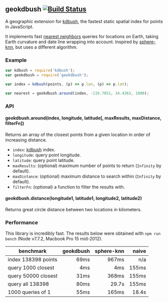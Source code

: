## geokdbush [![Build Status](https://travis-ci.org/mourner/geokdbush.svg?branch=master)](https://travis-ci.org/mourner/geokdbush)

A geographic extension for [kdbush](https://github.com/mourner/kdbush),
the fastest static spatial index for points in JavaScript.

It implements fast [nearest neighbors](https://en.wikipedia.org/wiki/Nearest_neighbor_search) queries
for locations on Earth, taking Earth curvature and date line wrapping into account.
Inspired by [sphere-knn](https://github.com/darkskyapp/sphere-knn), but uses a different algorithm.

### Example

```js
var kdbush = require('kdbush');
var geokdbush = require('geokdbush');

var index = kdbush(points, (p) => p.lon, (p) => p.lat);

var nearest = geokdbush.around(index, -119.7051, 34.4363, 1000);
```

### API

#### geokdbush.around(index, longitude, latitude[, maxResults, maxDistance, filterFn])

Returns an array of the closest points from a given location in order of increasing distance.

- `index`: [kdbush](https://github.com/mourner/kdbush) index.
- `longitude`: query point longitude.
- `latitude`: query point latitude.
- `maxResults`: (optional) maximum number of points to return (`Infinity` by default).
- `maxDistance`: (optional) maximum distance to search within (`Infinity` by default).
- `filterFn`: (optional) a function to filter the results with.

#### geokdbush.distance(longitude1, latitude1, longitude2, latitude2)

Returns great circle distance between two locations in kilometers.

### Performance

This library is incredibly fast.
The results below were obtained with `npm run bench`
(Node v7.7.2, Macbook Pro 15 mid-2012).

benchmark | geokdbush | sphere-knn | naive
--- | ---: | ---: | ---:
index 138398 points | 69ms | 967ms | n/a
query 1000 closest | 4ms | 4ms | 155ms
query 50000 closest | 31ms | 368ms | 155ms
query all 138398 | 80ms | 29.7s | 155ms
1000 queries of 1 | 55ms | 165ms | 18.4s
